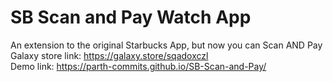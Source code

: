 # SB Scan and Pay Watch App  
An extension to the original Starbucks App, but now you can Scan AND Pay  
Galaxy store link: https://galaxy.store/sqadoxczl  
Demo link: https://parth-commits.github.io/SB-Scan-and-Pay/  

